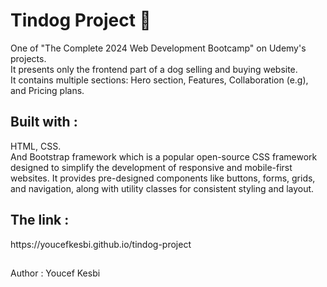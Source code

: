 <h1>Tindog Project 🐶</h1>
One of "The Complete 2024 Web Development Bootcamp" on Udemy's projects.<br>
It presents only the frontend part of a dog selling and buying website.<br>
It contains multiple sections: Hero section, Features, Collaboration (e.g), and Pricing plans.

<h2>Built with :</h2>
HTML, CSS.<br>
And Bootstrap framework which is a popular open-source CSS framework designed to simplify the development of responsive and mobile-first websites. It provides pre-designed components like buttons, forms, grids, and navigation, along with utility classes for consistent styling and layout.

<h2>The link :</h2>
https://youcefkesbi.github.io/tindog-project

<h2></h2>Author :</h2>
Youcef Kesbi
